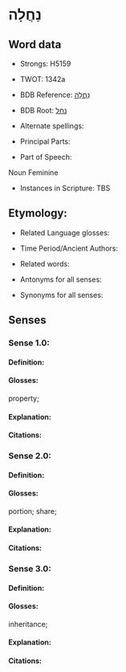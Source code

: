 # נַחֲלָה

<!-- Status: S2="NeedsEdits" -->
<!-- Lexica used for edits:   -->

## Word data

* Strongs: H5159

* TWOT: 1342a

* BDB Reference: [נַחֲלָה](rc://en/bdb/dict/n.cp.ab)

* BDB Root: [נחל](rc://en/bdb/dict/n.cp.aa)

* Alternate spellings:

* Principal Parts:

* Part of Speech:

Noun Feminine

* Instances in Scripture: TBS

## Etymology:

* Related Language glosses:

* Time Period/Ancient Authors:

* Related words:

* Antonyms for all senses:

* Synonyms for all senses:

## Senses

### Sense 1.0:

#### Definition:

#### Glosses:

property; 

#### Explanation:

#### Citations:



### Sense 2.0:

#### Definition:

#### Glosses:

portion; share; 

#### Explanation:

#### Citations:



### Sense 3.0:

#### Definition:

#### Glosses:

inheritance; 

#### Explanation:

#### Citations:



